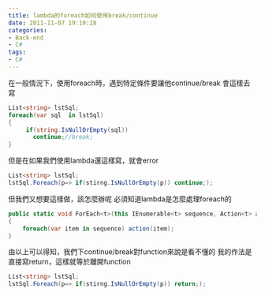 ```yaml
---
title: lambda的foreach如何使用break/continue
date: 2011-11-07 19:19:28
categories:
- Back-end
- C#
tags:
- C#
---
```

在一般情況下，使用foreach時，遇到特定條件要讓他continue/break
會這樣去寫
``` csharp
List<string> lstSql;
foreach(var sql  in lstSql)
{
     if(string.IsNullOrEmpty(sql))
       continue;//break;
}
```

但是在如果我們使用lambda還這樣寫，就會error
``` csharp
List<string> lstSql;
lstSql.Foreach(p=> if(stirng.IsNullOrEmpty(p)) continue;);
```

但我們又想要這樣做，該怎麼辦呢
必須知道lambda是怎麼處理foreach的
``` csharp
public static void ForEach<t>(this IEnumerable<t> sequence, Action<t> action)
{
    foreach(var item in sequence) action(item);
}
```

由以上可以得知，我們下continue/break對function來說是看不懂的
我的作法是直接寫return，這樣就等於離開function

``` csharp
List<string> lstSql;
lstSql.Foreach(p=> if(stirng.IsNullOrEmpty(p)) return;);
```